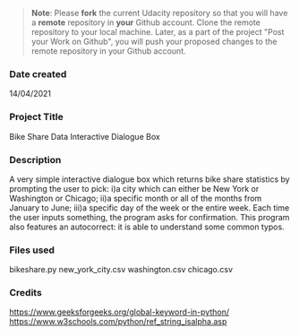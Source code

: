 >**Note**: Please **fork** the current Udacity repository so that you will have a **remote** repository in **your** Github account. Clone the remote repository to your local machine. Later, as a part of the project "Post your Work on Github", you will push your proposed changes to the remote repository in your Github account.

### Date created
14/04/2021

### Project Title
Bike Share Data Interactive Dialogue Box

### Description
A very simple interactive dialogue box which returns bike share statistics by prompting the user to pick:
i)a city which can either be New York or Washington or Chicago;
ii)a specific month or all of the months from January to June;
iii)a specific day of the week or the entire week.
Each time the user inputs something, the program asks for confirmation.
This program also features an autocorrect: it is able to understand some common typos.

### Files used
bikeshare.py
new_york_city.csv
washington.csv
chicago.csv

### Credits
https://www.geeksforgeeks.org/global-keyword-in-python/
https://www.w3schools.com/python/ref_string_isalpha.asp
